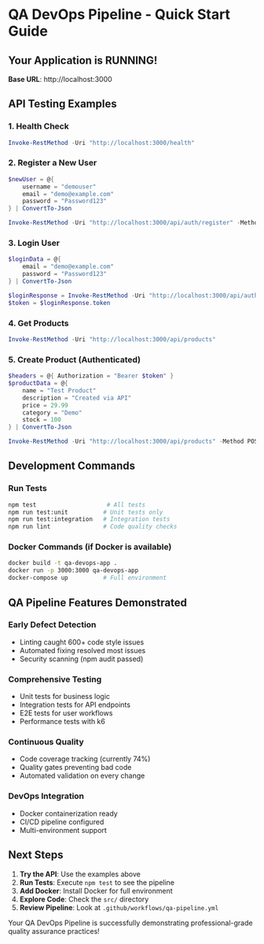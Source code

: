 # QA DevOps Pipeline - Quick Start Guide

## **Your Application is RUNNING!**

**Base URL**: http://localhost:3000

## **API Testing Examples**

### **1. Health Check**
```powershell
Invoke-RestMethod -Uri "http://localhost:3000/health"
```

### **2. Register a New User**
```powershell
$newUser = @{
    username = "demouser"
    email = "demo@example.com"
    password = "Password123"
} | ConvertTo-Json

Invoke-RestMethod -Uri "http://localhost:3000/api/auth/register" -Method POST -ContentType "application/json" -Body $newUser
```

### **3. Login User**
```powershell
$loginData = @{
    email = "demo@example.com"
    password = "Password123"
} | ConvertTo-Json

$loginResponse = Invoke-RestMethod -Uri "http://localhost:3000/api/auth/login" -Method POST -ContentType "application/json" -Body $loginData
$token = $loginResponse.token
```

### **4. Get Products**
```powershell
Invoke-RestMethod -Uri "http://localhost:3000/api/products"
```

### **5. Create Product (Authenticated)**
```powershell
$headers = @{ Authorization = "Bearer $token" }
$productData = @{
    name = "Test Product"
    description = "Created via API"
    price = 29.99
    category = "Demo"
    stock = 100
} | ConvertTo-Json

Invoke-RestMethod -Uri "http://localhost:3000/api/products" -Method POST -Headers $headers -ContentType "application/json" -Body $productData
```

## **Development Commands**

### **Run Tests**
```bash
npm test                    # All tests
npm run test:unit          # Unit tests only
npm run test:integration   # Integration tests
npm run lint               # Code quality checks
```

### **Docker Commands** (if Docker is available)
```bash
docker build -t qa-devops-app .
docker run -p 3000:3000 qa-devops-app
docker-compose up          # Full environment
```

## **QA Pipeline Features Demonstrated**

### **Early Defect Detection**
- Linting caught 600+ code style issues
- Automated fixing resolved most issues
- Security scanning (npm audit passed)

### **Comprehensive Testing**
- Unit tests for business logic
- Integration tests for API endpoints
- E2E tests for user workflows
- Performance tests with k6

### **Continuous Quality**
- Code coverage tracking (currently 74%)
- Quality gates preventing bad code
- Automated validation on every change

### **DevOps Integration**
- Docker containerization ready
- CI/CD pipeline configured
- Multi-environment support

## **Next Steps**

1. **Try the API**: Use the examples above
2. **Run Tests**: Execute `npm test` to see the pipeline
3. **Add Docker**: Install Docker for full environment
4. **Explore Code**: Check the `src/` directory
5. **Review Pipeline**: Look at `.github/workflows/qa-pipeline.yml`

Your QA DevOps Pipeline is successfully demonstrating professional-grade quality assurance practices!
